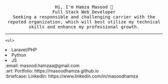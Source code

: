 
<p align="center">
  <samp>
    Hi, I'm Hamza Masood 👋 <br>
    Full Stack Web Developer  <br>
Seeking a responsible and challenging carrier with the reputed organization, which will best utilize my technical skills and enhance my professional growth.
<br>
<hr>

    <ul>
<li>Laravel/PHP</li> 
<li>Python</li>
<li>JS</li>

</ul>
    :email:	masood.hamzaa@gmail.com <br>
    :art: Portfolio: https://masoodhamza.github.io <br>
    :briefcase: LinkedIn: https://www.linkedin.com/in/masoodhamza <br>
  </samp>
</p>



<!--
**masoodhamza/masoodhamza** is a ✨ _special_ ✨ repository because its `README.md` (this file) appears on your GitHub profile.

Here are some ideas to get you started:

- 🔭 I’m currently working on ...
- 🌱 I’m currently learning ...
- 👯 I’m looking to collaborate on ...
- 🤔 I’m looking for help with ...
- 💬 Ask me about ...
- 📫 How to reach me: ...
- 😄 Pronouns: ...
- ⚡ Fun fact: ...
-->
